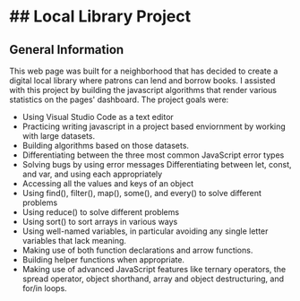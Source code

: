 # ## Local Library Project

## General Information

This web page was built for a neighborhood that has decided to create a digital local library where patrons can lend and borrow books. I assisted with this project by building the javascript algorithms that render various statistics on the pages' dashboard. The project goals were:

- Using Visual Studio Code as a text editor
- Practicing writing javascript in a project based enviornment by working with large datasets.
- Building algorithms based on those datasets.
- Differentiating between the three most common JavaScript error types
- Solving bugs by using error messages
  Differentiating between let, const, and var, and using each appropriately
- Accessing all the values and keys of an object
- Using find(), filter(), map(), some(), and every() to solve different problems
- Using reduce() to solve different problems
- Using sort() to sort arrays in various ways
- Using well-named variables, in particular avoiding any single letter variables that lack meaning.
- Making use of both function declarations and arrow functions.
- Building helper functions when appropriate.
- Making use of advanced JavaScript features like ternary operators, the spread operator, object shorthand, array and object destructuring, and for/in loops.

